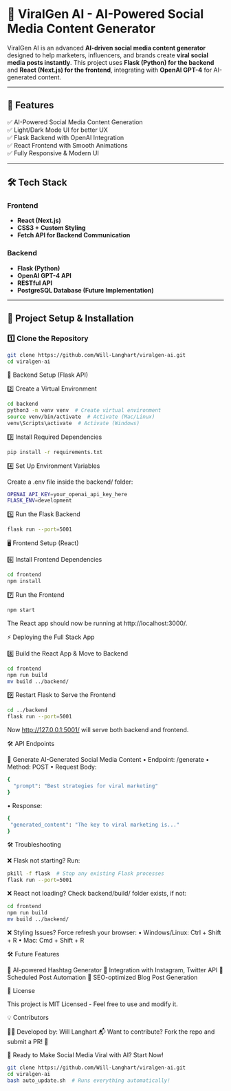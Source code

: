 # 🚀 ViralGen AI - AI-Powered Social Media Content Generator

ViralGen AI is an advanced **AI-driven social media content generator** designed to help marketers, influencers, and brands create **viral social media posts instantly**. This project uses **Flask (Python) for the backend** and **React (Next.js) for the frontend**, integrating with **OpenAI GPT-4** for AI-generated content.

---

## **📌 Features**
✅ AI-Powered Social Media Content Generation  
✅ Light/Dark Mode UI for better UX  
✅ Flask Backend with OpenAI Integration  
✅ React Frontend with Smooth Animations  
✅ Fully Responsive & Modern UI  

---

## **🛠️ Tech Stack**
### **Frontend**
- **React (Next.js)**
- **CSS3 + Custom Styling**
- **Fetch API for Backend Communication**

### **Backend**
- **Flask (Python)**
- **OpenAI GPT-4 API**
- **RESTful API**
- **PostgreSQL Database (Future Implementation)**

---

## **🚀 Project Setup & Installation**
### **1️⃣ Clone the Repository**
```bash
git clone https://github.com/Will-Langhart/viralgen-ai.git
cd viralgen-ai
```
🔧 Backend Setup (Flask API)

2️⃣ Create a Virtual Environment
```bash
cd backend
python3 -m venv venv  # Create virtual environment
source venv/bin/activate  # Activate (Mac/Linux)
venv\Scripts\activate  # Activate (Windows)
```
3️⃣ Install Required Dependencies
```bash
pip install -r requirements.txt
```
4️⃣ Set Up Environment Variables

Create a .env file inside the backend/ folder:
```bash
OPENAI_API_KEY=your_openai_api_key_here
FLASK_ENV=development
```
5️⃣ Run the Flask Backend
```bash
flask run --port=5001
```
🖥️ Frontend Setup (React)

6️⃣ Install Frontend Dependencies
```bash
cd frontend
npm install
```
7️⃣ Run the Frontend
```bash
npm start
```
The React app should now be running at http://localhost:3000/.

⚡ Deploying the Full Stack App

8️⃣ Build the React App & Move to Backend
```bash
cd frontend
npm run build
mv build ../backend/
```
9️⃣ Restart Flask to Serve the Frontend
```bash
cd ../backend
flask run --port=5001
```
Now http://127.0.0.1:5001/ will serve both backend and frontend.

🛠 API Endpoints

🎯 Generate AI-Generated Social Media Content
	•	Endpoint: /generate
	•	Method: POST
	•	Request Body:
```bash
{
  "prompt": "Best strategies for viral marketing"
}
```
•	Response:
 ```bash
 {
  "generated_content": "The key to viral marketing is..."
}
 ```
🛠 Troubleshooting

❌ Flask not starting?
Run:
```bash
pkill -f flask  # Stop any existing Flask processes
flask run --port=5001
```
❌ React not loading?
Check backend/build/ folder exists, if not:
```bash
cd frontend
npm run build
mv build ../backend/
```
❌ Styling Issues?
Force refresh your browser:
	•	Windows/Linux: Ctrl + Shift + R
	•	Mac: Cmd + Shift + R

🛠 Future Features

🔹 AI-powered Hashtag Generator
🔹 Integration with Instagram, Twitter API
🔹 Scheduled Post Automation
🔹 SEO-optimized Blog Post Generation

📝 License

This project is MIT Licensed - Feel free to use and modify it.

💡 Contributors

👨‍💻 Developed by: Will Langhart
📬 Want to contribute? Fork the repo and submit a PR! 🚀

🎉 Ready to Make Social Media Viral with AI? Start Now!
```bash
git clone https://github.com/Will-Langhart/viralgen-ai.git
cd viralgen-ai
bash auto_update.sh  # Runs everything automatically!
```

